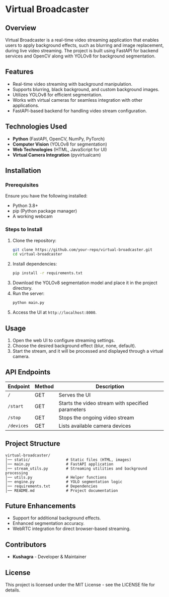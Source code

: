 # Virtual Broadcaster

## Overview
Virtual Broadcaster is a real-time video streaming application that enables users to apply background effects, such as blurring and image replacement, during live video streaming. The project is built using FastAPI for backend services and OpenCV along with YOLOv8 for background segmentation.

## Features
- Real-time video streaming with background manipulation.
- Supports blurring, black background, and custom background images.
- Utilizes YOLOv8 for efficient segmentation.
- Works with virtual cameras for seamless integration with other applications.
- FastAPI-based backend for handling video stream configuration.

## Technologies Used
- **Python** (FastAPI, OpenCV, NumPy, PyTorch)
- **Computer Vision** (YOLOv8 for segmentation)
- **Web Technologies** (HTML, JavaScript for UI)
- **Virtual Camera Integration** (pyvirtualcam)

## Installation
### Prerequisites
Ensure you have the following installed:
- Python 3.8+
- pip (Python package manager)
- A working webcam

### Steps to Install
1. Clone the repository:
   ```bash
   git clone https://github.com/your-repo/virtual-broadcaster.git
   cd virtual-broadcaster
   ```
2. Install dependencies:
   ```bash
   pip install -r requirements.txt
   ```
3. Download the YOLOv8 segmentation model and place it in the project directory.
4. Run the server:
   ```bash
   python main.py
   ```
5. Access the UI at `http://localhost:8000`.

## Usage
1. Open the web UI to configure streaming settings.
2. Choose the desired background effect (blur, none, default).
3. Start the stream, and it will be processed and displayed through a virtual camera.

## API Endpoints
| Endpoint  | Method | Description |
|-----------|--------|-------------|
| `/` | GET | Serves the UI |
| `/start` | GET | Starts the video stream with specified parameters |
| `/stop` | GET | Stops the ongoing video stream |
| `/devices` | GET | Lists available camera devices |

## Project Structure
```
virtual-broadcaster/
│── static/                # Static files (HTML, images)
│── main.py                # FastAPI application
│── stream_utils.py        # Streaming utilities and background processing
│── utils.py               # Helper functions
│── engine.py              # YOLO segmentation logic
│── requirements.txt       # Dependencies
│── README.md              # Project documentation
```

## Future Enhancements
- Support for additional background effects.
- Enhanced segmentation accuracy.
- WebRTC integration for direct browser-based streaming.

## Contributors
- **Kushagra** - Developer & Maintainer

## License
This project is licensed under the MIT License - see the LICENSE file for details.

